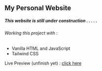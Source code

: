## My Personal Website

##### This website is still under construction . . . . .

###### Working this project with :
- Vanilla HTML and JavaScript
- Tailwind CSS

Live Preview (unfinish yet) : [click here]()